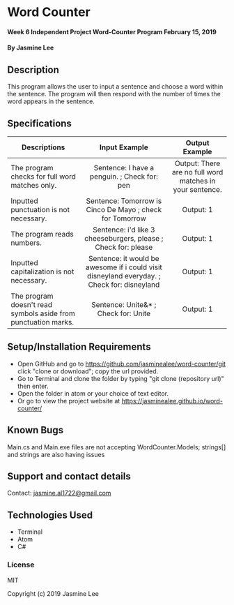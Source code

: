 # Word Counter

#### Week 6 Independent Project Word-Counter Program February 15, 2019

#### By Jasmine Lee

## Description
This program allows the user to input a sentence and choose a word within the sentence. The program will then respond with the number of times the word appears in the sentence.

## Specifications
| Descriptions | Input Example | Output Example |
|---|:---:|:---:|
| The program checks for full word matches only. | Sentence: I have a penguin. ; Check for: pen | Output: There are no full word matches in your sentence. |
| Inputted punctuation is not necessary. | Sentence: Tomorrow is Cinco De Mayo  ; check for Tomorrow|  Output: 1|
| The program reads numbers.| Sentence: i'd like 3 cheeseburgers, please ; Check for: please | Output: 1 |
| Inputted capitalization is not necessary.| Sentence: it would be awesome if i could visit disneyland everyday. ; Check for: disneyland | Output: 1 |
| The program doesn't read symbols aside from punctuation marks. | Sentence: Unite&* ; Check for: Unite | Output: 1 |


## Setup/Installation Requirements
* Open GitHub and go to https://github.com/jasminealee/word-counter/git click "clone or download"; copy the url provided.
* Go to Terminal and clone the folder by typing "git clone (repository url)" then enter.
* Open the folder in atom or your choice of text editor.
* Or go to view the project website at https://jasminealee.github.io/word-counter/

## Known Bugs
Main.cs and Main.exe files are not accepting WordCounter.Models; strings[] and strings are also having issues


## Support and contact details

Contact: jasmine.al1722@gmail.com

## Technologies Used

* Terminal
* Atom
* C#

### License

MIT

Copyright (c) 2019 Jasmine Lee
